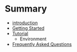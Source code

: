 # Summary

* [introduction](README.md)
* [Getting Started](GettingStarted/GettingStart.md)
* [Tutorial](Tutorial/README.md)
   * Environment
* [Frequently Asked Questions](FAQ.md)

